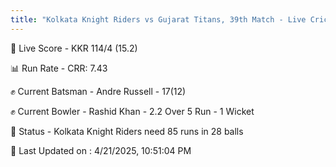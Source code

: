 ```yaml
---
title: "Kolkata Knight Riders vs Gujarat Titans, 39th Match - Live Cricket Score"
---
```


🔴 Live Score - KKR 114/4 (15.2)  

📊 Run Rate - CRR: 7.43  

✊ Current Batsman - Andre Russell - 17(12)  

✊ Current Bowler - Rashid Khan - 2.2 Over 5 Run - 1 Wicket  

📑 Status - Kolkata Knight Riders need 85 runs in 28 balls

📝 Last Updated on : 4/21/2025, 10:51:04 PM  

